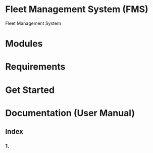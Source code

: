 # Fleet Management System (FMS)
Fleet Management System

# Modules

# Requirements

# Get Started

# Documentation (User Manual)
## Index
### 1. 
